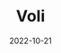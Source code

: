 ---
slug: "voli"
date: "2022-10-21"
title: "Voli"
tm: "21 Oktober 2022"
contact: "Amelia Jevenie Kho (0816888711), Id Line: ameliajevenie|George Christian Ali (085624835188), Id Line: georgeali"
---